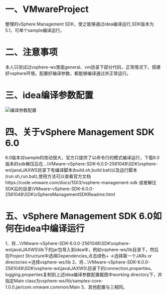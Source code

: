 # 一、VMwareProject
整理的vSphere Management SDK，使之能够通过idea编译运行,SDK版本为5.1，可单个sample编译运行。
# 二、注意事项
本人只测试过vsphere-ws里面general、vm目录下部分代码，正常情况下，搭建好vsphere环境，配置好编译参数，都能够编译通过并正常运行。
# 三、idea编译参数配置
![编译参数配置](https://github.com/wulikanhua/VMwareProject/raw/master/images/parameter.png)
# 四、关于vSphere Management SDK 6.0
6.0版本对sample的改动很大，官方只提供了以命令行的模式编译运行，下载6.0版本的sdk解压后在...\VMware-vSphere-SDK-6.0.0-2561048\SDK\vsphere-ws\java\JAXWS目录下有编译脚本(build.sh,build.bat)以及运行脚本(run.sh,run.bat),使用方法可以查看官方文档https://code.vmware.com/docs/1503/vsphere-management-sdk 或者解压SDK后的目录\VMware-vSphere-SDK-6.0.0-2561048\SDK\vSphereManagementSDKReadme.html
# 五、vSphere Management SDK 6.0如何在idea中编译运行
1、将...\VMware-vSphere-SDK-6.0.0-2561048\SDK\vsphere-ws\java\JAXWS\lib下的jar包导入到idea中，例如vsphere-ws/lib目录下，然后在Project Structure中选择Dependencies,点击绿色+ ->选择第一个JARs or directories->选择vsphere-ws/lib
2、将...\VMware-vSphere-SDK-6.0.0-2561048\SDK\vsphere-ws\java\JAXWS\目录下的connection.properties、logging.properties复制到上述idea编译参数配置截图中working directory下，并指定Main class为vsphere-ws/lib/samples-core-1.0.0.jar/com.vmware.common/Main
3、其他配置与三相同。
